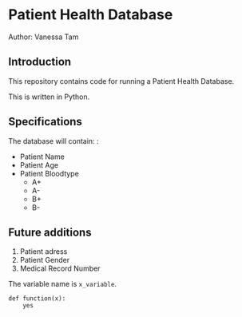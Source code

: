# Patient Health Database

Author: Vanessa Tam 

## Introduction
This repository contains code for running a Patient Health Database.

This is written in Python.

## Specifications
The database will contain: :
* Patient Name
* Patient Age
* Patient Bloodtype
	- A+
	- A-
	- B+
	- B-

## Future additions
1. Patient adress
1. Patient Gender
1. Medical Record Number

The variable name is `x_variable`.

``` 
def function(x):
	yes
```